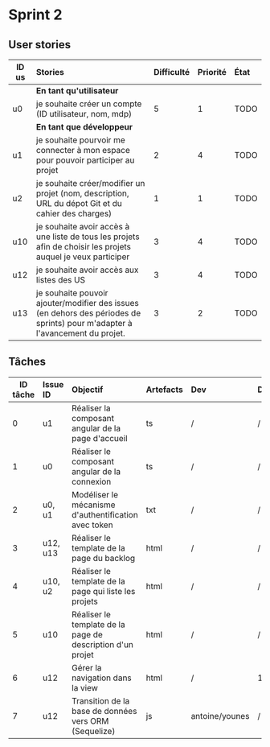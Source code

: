 # Sprint 2

## User stories

| ID us | Stories | Difficulté | Priorité | État |
|-------|:--------|:-----------|:---------|:-----|
|      | **En tant qu'utilisateur**              |
| u0   | je souhaite créer un compte (ID utilisateur, nom, mdp) | 5 | 1 | TODO |
|      | **En tant que développeur**             |
| u1   | je souhaite pourvoir me connecter à mon espace pour pouvoir participer au projet | 2 | 4 | TODO |
| u2   | je souhaite créer/modifier un projet (nom, description, URL du dépot Git et du cahier des charges) | 1 | 1 | TODO |
| u10  | je souhaite avoir accès à une liste de tous les projets afin de choisir les projets auquel je veux participer | 3 | 4 | TODO |
| u12  | je souhaite avoir accès aux listes des US | 3 | 4 | TODO |
| u13  | je souhaite pouvoir ajouter/modifier des issues (en dehors des périodes de sprints) pour m'adapter à l'avancement du projet. | 3 | 2 | TODO |

## Tâches

| ID tâche | Issue ID | Objectif | Artefacts | Dev | Dépendance | Coût j/h |État |
|----|:--------|:-----------|:---------|:-----|:--------|:------| :------|
| 0 | u1 | Réaliser la composant angular de la page d'accueil | ts | / | / | 1 | TODO |
| 1 | u0 | Réaliser le composant angular de la connexion | ts | / | / | 1 | TODO |
| 2 | u0, u1 | Modéliser le mécanisme d'authentification avec token | txt | / | / | 2 | TODO |
| 3 | u12, u13 | Réaliser le template de la page du backlog | html | / | / | 1 | TODO |
| 4 | u10, u2 | Réaliser le template de la page qui liste les projets | html | / | / | 1 | TODO |
| 5 | u10 | Réaliser le template de la page de description d'un projet| html | / | / | 1 | TODO |
| 6 | u12 | Gérer la navigation dans la view | html | / | 13 | 0.2 | TODO |
| 7 | u12 | Transition de la base de données vers ORM (Sequelize) | js | antoine/younes | / | 5 | TODO |

